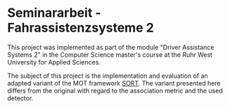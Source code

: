 # Seminararbeit - Fahrassistenzsysteme 2

This project was implemented as part of the module "Driver Assistance Systems 2" in the Computer Science master's course at the Ruhr West University for Applied Sciences.

The subject of this project is the implementation and evaluation of an adapted variant of the MOT framework [SORT](https://github.com/abewley/sort). The variant presented here differs from the original with regard to the association metric and the used detector.